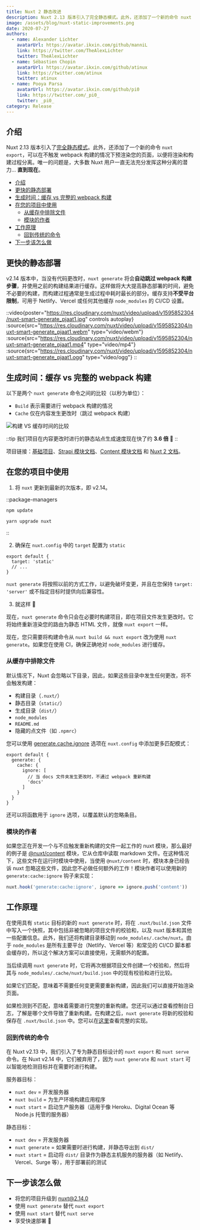 ```yaml
---
title: Nuxt 2 静态改进
description: Nuxt 2.13 版本引入了完全静态模式。此外，还添加了一个新的命令 nuxt export，可以在不触发 webpack 构建的情况下预渲染您的页面，以便将渲染和构建过程分离。唯一的问题是，大多数 Nuxt 用户一直无法充分发挥这种分离的潜力... 直到现在。
image: /assets/blog/nuxt-static-improvements.png
date: 2020-07-27
authors:
  - name: Alexander Lichter
    avatarUrl: https://avatar.ikxin.com/github/manniL
    link: https://twitter.com/TheAlexLichter
    twitter: TheAlexLichter
  - name: Sébastien Chopin
    avatarUrl: https://avatar.ikxin.com/github/atinux
    link: https://twitter.com/atinux
    twitter: atinux
  - name: Pooya Parsa
    avatarUrl: https://avatar.ikxin.com/github/pi0
    link: https://twitter.com/_pi0_
    twitter: _pi0_
category: Release
---
```


## 介绍

Nuxt 2.13 版本引入了[完全静态模式](/blog/going-full-static)。此外，还添加了一个新的命令 `nuxt export`，可以在不触发 webpack 构建的情况下预渲染您的页面，以便将渲染和构建过程分离。唯一的问题是，大多数 Nuxt 用户一直无法充分发挥这种分离的潜力... **直到现在**。

- [介绍](#introduction)
- [更快的静态部署](#faster-static-deployments)
- [生成时间：缓存 vs 完整的 webpack 构建](#generate-time-cache-vs-full-webpack-build)
- [在您的项目中使用](#using-in-your-projects)
  - [从缓存中排除文件](#excluding-files-from-cache)
  - [模块的作者](#module-authors)
- [工作原理](#how-it-works)
  - [回到传统的命令](#back-to-old-school-commands)
- [下一步该怎么做](#what-to-do-next)

## 更快的静态部署

v2.14 版本中，当没有代码更改时，`nuxt generate` 将会**自动跳过 webpack 构建步骤**，并使用之前的构建结果进行缓存。这样做将大大提高静态部署的时间，避免不必要的构建，而构建过程通常是生成过程中耗时最长的部分。缓存支持**不受平台限制**，可用于 Netlify、Vercel 或任何其他缓存 `node_modules` 的 CI/CD 设置。

::video{poster="https://res.cloudinary.com/nuxt/video/upload/v1595852304/nuxt-smart-generate_pjaat1.jpg" controls autoplay}
  :source{src="https://res.cloudinary.com/nuxt/video/upload/v1595852304/nuxt-smart-generate_pjaat1.webm" type="video/webm"}
  :source{src="https://res.cloudinary.com/nuxt/video/upload/v1595852304/nuxt-smart-generate_pjaat1.mp4" type="video/mp4"}
  :source{src="https://res.cloudinary.com/nuxt/video/upload/v1595852304/nuxt-smart-generate_pjaat1.ogg" type="video/ogg"}
::

## 生成时间：缓存 vs 完整的 webpack 构建

以下是两个 `nuxt generate` 命令之间的比较（以秒为单位）：

- `Build` 表示需要进行 webpack 构建的情况
- `Cache` 仅在内容发生更改时（跳过 webpack 构建）

![构建 VS 缓存时间的比较](/assets/blog/bar-chart-cache-build.png)

::tip
我们项目在内容更改时进行的静态站点生成速度现在快了约 **3.6 倍** 🚀
::

项目链接：[基础项目](https://github.com/pi0/nuxt-static-demo)、[Strapi 模块文档](https://github.com/nuxt-community/strapi-module/tree/master/docs)、[Content 模块文档](https://github.com/nuxt/content/tree/master/docs) 和 [Nuxt 2 文档](https://github.com/nuxt/website-v2)。

## 在您的项目中使用

1. 将 `nuxt` 更新到最新的次版本，即 v2.14。

::package-managers
```bash [npm]
npm update
```
```bash [yarn]
yarn upgrade nuxt
```
::

2. 确保在 `nuxt.config` 中的 `target` 配置为 `static`

```js{}[nuxt.config.js]
export default {
  target: 'static'
  // ...
}
```

`nuxt generate` 将按照以前的方式工作，以避免破坏变更，并且在您保持 `target: 'server'` 或不指定目标时提供向后兼容性。

3. 就这样 🙌

现在，`nuxt generate` 命令只会在必要时构建项目，即在项目文件发生更改时。它将始终重新渲染您的路由为静态 HTML 文件，就像 `nuxt export` 一样。

现在，您只需要将构建命令从 `nuxt build && nuxt export` 改为使用 `nuxt generate`。如果您在使用 CI，确保正确地对 `node_modules` 进行缓存。

### 从缓存中排除文件

默认情况下，Nuxt 会忽略以下目录，因此，如果这些目录中发生任何更改，将不会触发构建：

- 构建目录（`.nuxt/`）
- 静态目录（`static/`）
- 生成目录（`dist/`）
- `node_modules`
- `README.md`
- 隐藏的点文件（如 `.npmrc`）

您可以使用 [generate.cache.ignore](https://v2.nuxt.com/docs/configuration-glossary/configuration-generate/#cache) 选项在 `nuxt.config` 中添加更多匹配模式：

```js{}[nuxt.config.js]
export default {
  generate: {
    cache: {
      ignore: [
        // 当 docs 文件夹发生更改时，不通过 webpack 重新构建
        'docs'
      ]
    }
  }
}
```

还可以将函数用于 `ignore` 选项，以覆盖默认的忽略条目。

### 模块的作者

如果您正在开发一个与不应触发重新构建的文件一起工作的 nuxt 模块，那么最好的例子是 [@nuxt/content](https://content.nuxtjs.org) 模块，它从仓库中读取 markdown 文件。在这种情况下，这些文件在运行时模块中使用，当使用 `@nuxt/content` 时，模块本身已经告诉 nuxt 忽略这些文件，因此您不必做任何额外的工作！模块作者可以使用新的 `generate:cache:ignore` 钩子来实现：

```js
nuxt.hook('generate:cache:ignore', ignore => ignore.push('content'))
```

## 工作原理

在使用具有 `static` 目标的新的 `nuxt generate` 时，将在 `.nuxt/build.json` 文件中写入一个快照，其中包括非被忽略的项目文件的校验和，以及 nuxt 版本和其他一些配置信息。此外，我们还将构建目录移动到 `node_modules/.cache/nuxt`。由于 `node_modules` 是所有主要平台（Netlify、Vercel 等）和常见的 CI/CD 脚本都会缓存的，所以这个解决方案可以直接使用，无需额外的配置。

当后续调用 `nuxt generate` 时，它将再次根据项目文件创建一个校验和，然后将其与 `node_modules/.cache/nuxt/build.json` 中的现有校验和进行比较。

如果它们匹配，意味着不需要任何变更需要重新构建，因此我们可以直接开始渲染页面。

如果检测到不匹配，意味着需要进行完整的重新构建。您还可以通过查看控制台日志，了解是哪个文件导致了重新构建。在构建之后，`nuxt generate` 将新的校验和保存在 `.nuxt/build.json` 中。您可以在[这里](https://github.com/nuxt/nuxt.js/pull/7712)查看完整的实现。

### 回到传统的命令

在 Nuxt v2.13 中，我们引入了专为静态目标设计的 `nuxt export` 和 `nuxt serve` 命令。在 Nuxt v2.14 中，它们被弃用了，因为 `nuxt generate` 和 `nuxt start` 可以智能地检测目标并在需要时进行构建。

服务器目标：

- `nuxt dev` = 开发服务器
- `nuxt build` = 为生产环境构建应用程序
- `nuxt start` = 启动生产服务器（适用于像 Heroku、Digital Ocean 等 Node.js 托管的服务器）

静态目标：

- `nuxt dev` = 开发服务器
- `nuxt generate` = 如果需要时进行构建，并静态导出到 `dist/`
- `nuxt start` = 启动将 `dist/` 目录作为静态主机服务的服务器（如 Netlify、Vercel、Surge 等），用于部署前的测试

## 下一步该怎么做

- 将您的项目升级到 [nuxt@2.14.0](https://github.com/nuxt/nuxt.js/releases/tag/v2.14.0)
- 使用 `nuxt generate` 替代 `nuxt export`
- 使用 `nuxt start` 替代 `nuxt serve`
- 享受快速部署 🤙
